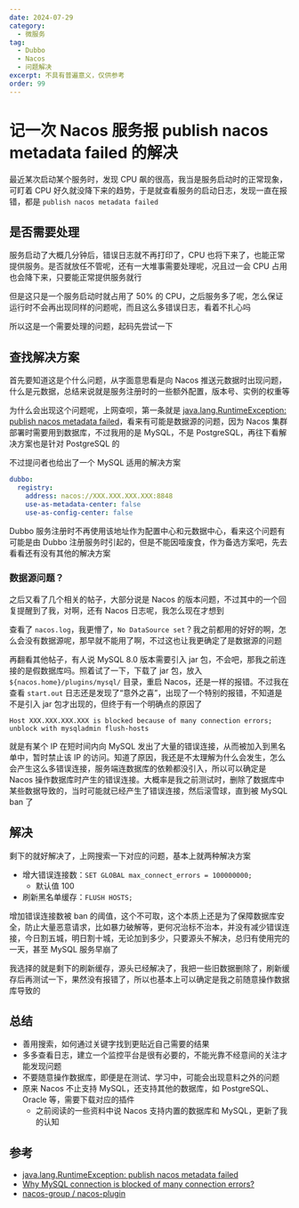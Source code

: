 ```yaml
---
date: 2024-07-29
category:
  - 微服务
tag:
  - Dubbo
  - Nacos
  - 问题解决
excerpt: 不具有普遍意义，仅供参考
order: 99
---
```


# 记一次 Nacos 服务报 publish nacos metadata failed 的解决

最近某次启动某个服务时，发现 CPU 飙的很高，我当是服务启动时的正常现象，可盯着 CPU 好久就没降下来的趋势，于是就查看服务的启动日志，发现一直在报错，都是 `publish nacos metadata failed`

## 是否需要处理

服务启动了大概几分钟后，错误日志就不再打印了，CPU 也将下来了，也能正常提供服务。是否就放任不管呢，还有一大堆事需要处理呢，况且过一会 CPU 占用也会降下来，只要能正常提供服务就行

但是这只是一个服务启动时就占用了 50% 的 CPU，之后服务多了呢，怎么保证运行时不会再出现同样的问题呢，而且这么多错误日志，看着不扎心吗

所以这是一个需要处理的问题，起码先尝试一下

## 查找解决方案

首先要知道这是个什么问题，从字面意思看是向 Nacos 推送元数据时出现问题，什么是元数据，总结来说就是服务注册时的一些额外配置，版本号、实例的权重等

为什么会出现这个问题呢，上网查呗，第一条就是 [java.lang.RuntimeException: publish nacos metadata failed](https://github.com/apache/dubbo/issues/11726)，看来有可能是数据源的问题，因为 Nacos 集群部署时需要用到数据库，不过我用的是 MySQL，不是 PostgreSQL，再往下看解决方案也是针对 PostgreSQL 的

不过提问者也给出了一个 MySQL 适用的解决方案

```yaml
dubbo:
  registry:
    address: nacos://XXX.XXX.XXX.XXX:8848
    use-as-metadata-center: false
    use-as-config-center: false
```

Dubbo 服务注册时不再使用该地址作为配置中心和元数据中心，看来这个问题有可能是由 Dubbo 注册服务时引起的，但是不能因噎废食，作为备选方案吧，先去看看还有没有其他的解决方案

### 数据源问题？

之后又看了几个相关的帖子，大部分说是 Nacos 的版本问题，不过其中的一个回复提醒到了我，对啊，还有 Nacos 日志呢，我怎么现在才想到

查看了 `nacos.log`，我更懵了，`No DataSource set`？我之前都用的好好的啊，怎么会没有数据源呢，那早就不能用了啊，不过这也让我更确定了是数据源的问题

再翻看其他帖子，有人说 MySQL 8.0 版本需要引入 jar 包，不会吧，那我之前连接的是假数据库吗。照着试了一下，下载了 jar 包，放入 `${nacos.home}/plugins/mysql/` 目录，重启 Nacos，还是一样的报错。不过我在查看 `start.out` 日志还是发现了“意外之喜”，出现了一个特别的报错，不知道是不是引入 jar 包才出现的，但终于有一个明确点的原因了

`Host XXX.XXX.XXX.XXX is blocked because of many connection errors; unblock with mysqladmin flush-hosts`

就是有某个 IP 在短时间内向 MySQL 发出了大量的错误连接，从而被加入到黑名单中，暂时禁止该 IP 的访问。知道了原因，我还是不太理解为什么会发生，怎么会产生这么多错误连接，服务端连数据库的依赖都没引入，所以可以确定是 Nacos 操作数据库时产生的错误连接。大概率是我之前测试时，删除了数据库中某些数据导致的，当时可能就已经产生了错误连接，然后滚雪球，直到被 MySQL ban 了

## 解决

剩下的就好解决了，上网搜索一下对应的问题，基本上就两种解决方案

- 增大错误连接数：`SET GLOBAL max_connect_errors = 100000000;`
  - 默认值 100
- 刷新黑名单缓存：`FLUSH HOSTS;`

增加错误连接数被 ban 的阈值，这个不可取，这个本质上还是为了保障数据库安全，防止大量恶意请求，比如暴力破解等，更何况治标不治本，并没有减少错误连接，今日割五城，明日割十城，无论加到多少，只要源头不解决，总归有使用完的一天，甚至 MySQL 服务早崩了

我选择的就是剩下的刷新缓存，源头已经解决了，我把一些旧数据删除了，刷新缓存后再测试一下，果然没有报错了，所以也基本上可以确定是我之前随意操作数据库导致的

## 总结

- 善用搜索，如何通过关键字找到更贴近自己需要的结果
- 多多查看日志，建立一个监控平台是很有必要的，不能光靠不经意间的关注才能发现问题
- 不要随意操作数据库，即便是在测试、学习中，可能会出现意料之外的问题
- 原来 Nacos 不止支持 MySQL，还支持其他的数据库，如 PostgreSQL、Oracle 等，需要下载对应的插件
  - 之前阅读的一些资料中说 Nacos 支持内置的数据库和 MySQL，更新了我的认知

## 参考

- [java.lang.RuntimeException: publish nacos metadata failed](https://github.com/apache/dubbo/issues/11726)
- [Why MySQL connection is blocked of many connection errors?](https://stackoverflow.com/questions/20014746/why-mysql-connection-is-blocked-of-many-connection-errors)
- [nacos-group / nacos-plugin](https://github.com/nacos-group/nacos-plugin/tree/develop/nacos-datasource-plugin-ext)
